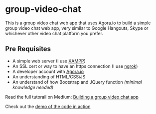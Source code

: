 # group-video-chat
This is a group video chat web app that uses [Agora.io](https://www.agora.io) to build a simple group video chat web app, very similar to Google Hangouts, Skype or whichever other video chat platform you prefer. 

## Pre Requisites
- A simple web server (I use [XAMPP](https://www.apachefriends.org/index.html))
- An SSL cert or way to have an https connection (I use [ngrok](https://ngrok.com))
- A developer account with [Agora.io](https://www.agora.io)
- An understanding of HTML/CSS/JS 
- An understand of how Bootstrap and JQuery function _(minimal knowledge needed)_

Read the full tutorail on Medium: [Building a group video chat app](https://medium.com/agora-io/building-a-group-video-chat-app-bc05e8962c41)

Check out the [demo of the code in action](https://video.lynnislu.com) 